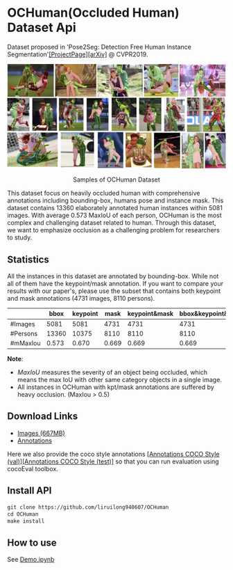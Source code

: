 # OCHuman(Occluded Human) Dataset Api

Dataset proposed in 'Pose2Seg: Detection Free Human Instance Segmentation'[[ProjectPage]](http://www.liruilong.cn/Pose2Seg/index.html)[[arXiv]](https://arxiv.org/abs/1803.10683) @ CVPR2019. 

<div align="center">
<img src="figures/dataset.jpg" width="1000px"/>
<p> Samples of OCHuman Dataset</p>
</div>

This dataset focus on heavily occluded human with comprehensive annotations including bounding-box, humans pose and instance mask. This dataset contains 13360 elaborately annotated human instances within 5081 images. With average 0.573 MaxIoU of each person, OCHuman is the most complex and challenging dataset related to human. Through this dataset, we want to emphasize occlusion as a challenging problem for researchers to study.


## Statistics

All the instances in this dataset are annotated by bounding-box. While not all of them have the
keypoint/mask annotation. If you want to compare your results with our paper's, please use the subset
that contains both keypoint and mask annotations (4731 images, 8110 persons).

|          | bbox  | keypoint | mask | keypoint&mask | bbox&keypoint&mask|
| ------   | ----- | ----- | ----- | ----- | ----- |
| #Images  | 5081  | 5081  | 4731  | 4731  | 4731  |
| #Persons | 13360 | 10375 | 8110  | 8110  | 8110  |
| #mMaxIou | 0.573 | 0.670 | 0.669 | 0.669 | 0.669 |

**Note**: 
- *MaxIoU* measures the severity of an object being occluded, which means the max IoU with other same category objects in a single image.
- All instances in OCHuman with kpt/mask annotations are suffered by heavy occlusion. (MaxIou > 0.5)

## Download Links

- [Images (667MB)](https://cg.cs.tsinghua.edu.cn/people/~lrl/OCHuman/image.zip)
- [Annotations](https://cg.cs.tsinghua.edu.cn/people/~lrl/OCHuman/ochuman.json)

Here we also provide the coco style annotations [[Annotations COCO Style (val)]](https://cg.cs.tsinghua.edu.cn/people/~lrl/OCHuman/ochuman_coco_format_val_range_0.00_1.00.json)[[Annotations COCO Style (test)]](https://cg.cs.tsinghua.edu.cn/people/~lrl/OCHuman/ochuman_coco_format_test_range_0.00_1.00.json) so that you can run evaluation using cocoEval toolbox.

## Install API 
```
git clone https://github.com/liruilong940607/OCHuman
cd OCHuman
make install
```

## How to use
See [Demo.ipynb](Demo.ipynb)
